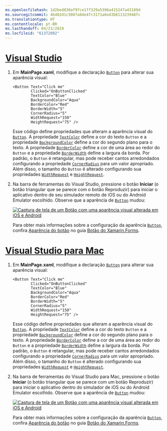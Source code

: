 ```yaml
---
ms.openlocfilehash: 1d2bed830af97ce1ff329a5396a415247a43189d
ms.sourcegitcommit: 4b402d1c508fa84e4fc3171a6e43b811323948fc
ms.translationtype: HT
ms.contentlocale: pt-BR
ms.lasthandoff: 04/23/2019
ms.locfileid: "61372892"
---
```

# <a name="visual-studiotabvswin"></a>[Visual Studio](#tab/vswin)

1. Em **MainPage.xaml**, modifique a declaração [`Button`](xref:Xamarin.Forms.Button) para alterar sua aparência visual:

    ```xaml
    <Button Text="Click me"
            Clicked="OnButtonClicked"
            TextColor="Blue"
            BackgroundColor="Aqua"
            BorderColor="Red"
            BorderWidth="5"
            CornerRadius="5"
            WidthRequest="150"
            HeightRequest="75" />
    ```

    Esse código define propriedades que alteram a aparência visual do [`Button`](xref:Xamarin.Forms.Button). A propriedade [`TextColor`](xref:Xamarin.Forms.Button.TextColor) define a cor do texto `Button` e a propriedade [`BackgroundColor`](xref:Xamarin.Forms.VisualElement.BackgroundColor) define a cor do segundo plano para o texto. A propriedade [`BorderColor`](xref:Xamarin.Forms.Button.BorderColor) define a cor de uma área ao redor do `Button` e a propriedade [`BorderWidth`](xref:Xamarin.Forms.Button.BorderWidth) define a largura da borda. Por padrão, o `Button` é retangular, mas pode receber cantos arredondados configurando a propriedade [`CornerRadius`](xref:Xamarin.Forms.Button.CornerRadius) para um valor apropriado. Além disso, o tamanho do `Button` é alterado configurando sua propriedades [`WidthRequest`](xref:Xamarin.Forms.VisualElement.WidthRequest) e [`HeightRequest`](xref:Xamarin.Forms.VisualElement.HeightRequest).

1. Na barra de ferramentas do Visual Studio, pressione o botão **Iniciar** (o botão triangular que se parece com o botão Reproduzir) para iniciar o aplicativo dentro de seu simulador remoto de iOS ou do Android Emulator escolhido. Observe que a aparência de [`Button`](xref:Xamarin.Forms.Button) mudou:

    [![Captura de tela de um Botão com uma aparência visual alterada em iOS e Android](../images/change-button-appearance.png "Botão com aparência alterada")](../images/change-button-appearance-large.png#lightbox "Botão com aparência alterada")

    Para obter mais informações sobre a configuração da aparência [`Button`](xref:Xamarin.Forms.Button), confira [Aparência do botão](~/xamarin-forms/user-interface/button.md#button-appearance) no guia [Botão do Xamarin.Forms](~/xamarin-forms/user-interface/button.md).

# <a name="visual-studio-for-mactabvsmac"></a>[Visual Studio para Mac](#tab/vsmac)

1. Em **MainPage.xaml**, modifique a declaração [`Button`](xref:Xamarin.Forms.Button) para alterar sua aparência visual:

    ```xaml
    <Button Text="Click me"
            Clicked="OnButtonClicked"
            TextColor="Blue"
            BackgroundColor="Aqua"
            BorderColor="Red"
            BorderWidth="5"
            CornerRadius="5"
            WidthRequest="150"
            HeightRequest="75" />
    ```

    Esse código define propriedades que alteram a aparência visual do [`Button`](xref:Xamarin.Forms.Button). A propriedade [`TextColor`](xref:Xamarin.Forms.Button.TextColor) define a cor do texto `Button` e a propriedade [`BackgroundColor`](xref:Xamarin.Forms.VisualElement.BackgroundColor) define a cor do segundo plano para o texto. A propriedade [`BorderColor`](xref:Xamarin.Forms.Button.BorderColor) define a cor de uma área ao redor do `Button` e a propriedade [`BorderWidth`](xref:Xamarin.Forms.Button.BorderWidth) define a largura da borda. Por padrão, o `Button` é retangular, mas pode receber cantos arredondados configurando a propriedade [`CornerRadius`](xref:Xamarin.Forms.Button.CornerRadius) para um valor apropriado. Além disso, o tamanho do `Button` é alterado configurando sua propriedades [`WidthRequest`](xref:Xamarin.Forms.VisualElement.WidthRequest) e [`HeightRequest`](xref:Xamarin.Forms.VisualElement.HeightRequest).

1. Na barra de ferramentas do Visual Studio para Mac, pressione o botão **Iniciar** (o botão triangular que se parece com um botão Reproduzir) para iniciar o aplicativo dentro do simulador de iOS ou do Android Emulator escolhido. Observe que a aparência de [`Button`](xref:Xamarin.Forms.Button) mudou:

    [![Captura de tela de um Botão com uma aparência visual alterada em iOS e Android](../images/change-button-appearance.png "Botão com aparência alterada")](../images/change-button-appearance-large.png#lightbox "Botão com aparência alterada")

    Para obter mais informações sobre a configuração da aparência [`Button`](xref:Xamarin.Forms.Button), confira [Aparência do botão](~/xamarin-forms/user-interface/button.md#button-appearance) no guia [Botão do Xamarin.Forms](~/xamarin-forms/user-interface/button.md).
